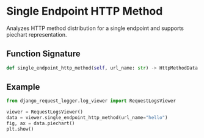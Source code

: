 # Single Endpoint HTTP Method

Analyzes HTTP method distribution for a single endpoint and supports piechart representation.

## Function Signature

```python
def single_endpoint_http_method(self, url_name: str) -> HttpMethodData:
```

## Example

```python
from django_request_logger.log_viewer import RequestLogsViewer

viewer = RequestLogsViewer()
data = viewer.single_endpoint_http_method(url_name="hello")
fig, ax = data.piechart()
plt.show()
```
